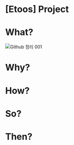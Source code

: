# [Etoos] Project

<h1> What? </h1>

![Github 정리 001](https://user-images.githubusercontent.com/81538994/145347402-339e60f3-c2c5-4674-a59e-38cbd3f35533.jpeg)

<h1> Why? </h1>

<h1> How? </h1>

<h1> So? </h1>

<h1> Then? </h1>
